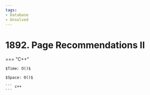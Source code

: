 ```yaml
---
tags:
- Database
- Unsolved
---
```



# 1892. Page Recommendations II

=== "C++"

    $Time: O()$

    $Space: O()$

    ``` c++
    ```